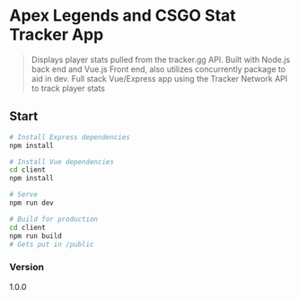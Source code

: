 # Apex Legends and CSGO Stat Tracker App

> Displays player stats pulled from the tracker.gg API. Built with Node.js back end and Vue.js Front end, also utilizes concurrently package to aid in dev.
> Full stack Vue/Express app using the Tracker Network API to track player stats

## Start

```bash
# Install Express dependencies
npm install

# Install Vue dependencies
cd client
npm install

# Serve
npm run dev

# Build for production
cd client
npm run build
# Gets put in /public
```

### Version

1.0.0
